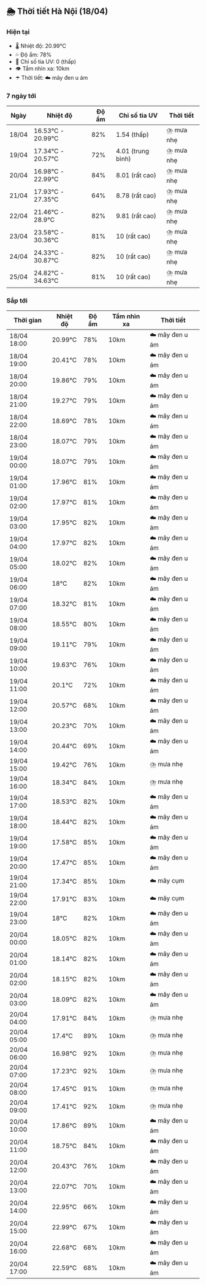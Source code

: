 ## 🌦️ Thời tiết Hà Nội (18/04)

### Hiện tại

- 🌡️ Nhiệt độ: 20.99℃
- 💦 Độ ẩm: 78%
- 🌟 Chỉ số tia UV: 0 (thấp)
- 👁️ Tầm nhìn xa: 10km
- ☂️ Thời tiết: ☁️ mây đen u ám

### 7 ngày tới

| Ngày | Nhiệt độ | Độ ẩm | Chỉ số tia UV | Thời tiết |
| --- | --- | --- | --- | --- |
| 18/04 | 16.53℃ - 20.99℃ | 82% | 1.54 (thấp) | ⛈️ mưa nhẹ |
| 19/04 | 17.34℃ - 20.57℃ | 72% | 4.01 (trung bình) | ⛈️ mưa nhẹ |
| 20/04 | 16.98℃ - 22.99℃ | 84% | 8.01 (rất cao) | ⛈️ mưa nhẹ |
| 21/04 | 17.93℃ - 27.35℃ | 64% | 8.78 (rất cao) | ⛈️ mưa nhẹ |
| 22/04 | 21.46℃ - 28.9℃ | 82% | 9.81 (rất cao) | ⛈️ mưa nhẹ |
| 23/04 | 23.58℃ - 30.36℃ | 81% | 10 (rất cao) | ⛈️ mưa nhẹ |
| 24/04 | 24.33℃ - 30.87℃ | 82% | 10 (rất cao) | ⛈️ mưa nhẹ |
| 25/04 | 24.82℃ - 34.63℃ | 81% | 10 (rất cao) | ⛈️ mưa nhẹ |

### Sắp tới

| Thời gian | Nhiệt độ | Độ ẩm | Tầm nhìn xa | Thời tiết |
| --- | --- | --- | --- | --- |
| 18/04 18:00 | 20.99℃ | 78% | 10km | ☁️ mây đen u ám |
| 18/04 19:00 | 20.41℃ | 78% | 10km | ☁️ mây đen u ám |
| 18/04 20:00 | 19.86℃ | 79% | 10km | ☁️ mây đen u ám |
| 18/04 21:00 | 19.27℃ | 79% | 10km | ☁️ mây đen u ám |
| 18/04 22:00 | 18.69℃ | 78% | 10km | ☁️ mây đen u ám |
| 18/04 23:00 | 18.07℃ | 79% | 10km | ☁️ mây đen u ám |
| 19/04 00:00 | 18.07℃ | 79% | 10km | ☁️ mây đen u ám |
| 19/04 01:00 | 17.96℃ | 81% | 10km | ☁️ mây đen u ám |
| 19/04 02:00 | 17.97℃ | 81% | 10km | ☁️ mây đen u ám |
| 19/04 03:00 | 17.95℃ | 82% | 10km | ☁️ mây đen u ám |
| 19/04 04:00 | 17.97℃ | 82% | 10km | ☁️ mây đen u ám |
| 19/04 05:00 | 18.02℃ | 82% | 10km | ☁️ mây đen u ám |
| 19/04 06:00 | 18℃ | 82% | 10km | ☁️ mây đen u ám |
| 19/04 07:00 | 18.32℃ | 81% | 10km | ☁️ mây đen u ám |
| 19/04 08:00 | 18.55℃ | 80% | 10km | ☁️ mây đen u ám |
| 19/04 09:00 | 19.11℃ | 79% | 10km | ☁️ mây đen u ám |
| 19/04 10:00 | 19.63℃ | 76% | 10km | ☁️ mây đen u ám |
| 19/04 11:00 | 20.1℃ | 72% | 10km | ☁️ mây đen u ám |
| 19/04 12:00 | 20.57℃ | 68% | 10km | ☁️ mây đen u ám |
| 19/04 13:00 | 20.23℃ | 70% | 10km | ☁️ mây đen u ám |
| 19/04 14:00 | 20.44℃ | 69% | 10km | ☁️ mây đen u ám |
| 19/04 15:00 | 19.42℃ | 76% | 10km | ⛈️ mưa nhẹ |
| 19/04 16:00 | 18.34℃ | 84% | 10km | ⛈️ mưa nhẹ |
| 19/04 17:00 | 18.53℃ | 82% | 10km | ☁️ mây đen u ám |
| 19/04 18:00 | 18.44℃ | 82% | 10km | ☁️ mây đen u ám |
| 19/04 19:00 | 17.58℃ | 85% | 10km | ☁️ mây đen u ám |
| 19/04 20:00 | 17.47℃ | 85% | 10km | ☁️ mây đen u ám |
| 19/04 21:00 | 17.34℃ | 85% | 10km | ☁️ mây cụm |
| 19/04 22:00 | 17.91℃ | 83% | 10km | ☁️ mây cụm |
| 19/04 23:00 | 18℃ | 82% | 10km | ☁️ mây đen u ám |
| 20/04 00:00 | 18.05℃ | 82% | 10km | ☁️ mây đen u ám |
| 20/04 01:00 | 18.14℃ | 82% | 10km | ☁️ mây đen u ám |
| 20/04 02:00 | 18.15℃ | 82% | 10km | ☁️ mây đen u ám |
| 20/04 03:00 | 18.09℃ | 82% | 10km | ☁️ mây đen u ám |
| 20/04 04:00 | 17.91℃ | 84% | 10km | ⛈️ mưa nhẹ |
| 20/04 05:00 | 17.4℃ | 89% | 10km | ⛈️ mưa nhẹ |
| 20/04 06:00 | 16.98℃ | 92% | 10km | ⛈️ mưa nhẹ |
| 20/04 07:00 | 17.23℃ | 92% | 10km | ⛈️ mưa nhẹ |
| 20/04 08:00 | 17.45℃ | 91% | 10km | ⛈️ mưa nhẹ |
| 20/04 09:00 | 17.41℃ | 92% | 10km | ⛈️ mưa nhẹ |
| 20/04 10:00 | 17.86℃ | 89% | 10km | ☁️ mây đen u ám |
| 20/04 11:00 | 18.75℃ | 84% | 10km | ☁️ mây đen u ám |
| 20/04 12:00 | 20.43℃ | 76% | 10km | ☁️ mây đen u ám |
| 20/04 13:00 | 22.07℃ | 70% | 10km | ☁️ mây đen u ám |
| 20/04 14:00 | 22.95℃ | 66% | 10km | ☁️ mây đen u ám |
| 20/04 15:00 | 22.99℃ | 67% | 10km | ☁️ mây đen u ám |
| 20/04 16:00 | 22.68℃ | 68% | 10km | ☁️ mây đen u ám |
| 20/04 17:00 | 22.59℃ | 68% | 10km | ☁️ mây đen u ám |
